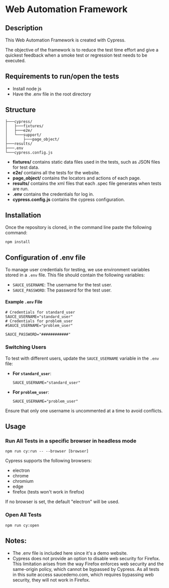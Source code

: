 # Web Automation Framework

## Description
This Web Automation Framework is created with Cypress.

The objective of the framework is to reduce the test time effort and give a quickest feedback when a smoke test or regression test needs to be executed.

## Requirements to run/open the tests
- Install node js
- Have the .env file in the root directory

## Structure
```
├───cypress/
│   ├───fixtures/
│   ├───e2e/
│   └───support/
│       ├───page_object/
├───results/
├───.env
└───cypress.config.js
```
- **fixtures/** contains static data files used in the tests, such as JSON files for test data.
- **e2e/** contains all the tests for the website.
- **page_object/** contains the locators and actions of each page.
- **results/** contains the xml files that each .spec file generates when tests are run.
- **.env** contains the credentials for log in.
- **cypress.config.js** contains the cypress configuration.

## Installation
Once the repository is cloned, in the command line paste the following command: 
```
npm install
```

## Configuration of .env file
To manage user credentials for testing, we use environment variables stored in a `.env` file. This file should contain the following variables:

- `SAUCE_USERNAME`: The username for the test user.
- `SAUCE_PASSWORD`: The password for the test user.

#### Example `.env` File

```
# Credentials for standard_user
SAUCE_USERNAME="standard_user"
# Credentials for problem_user
#SAUCE_USERNAME="problem_user"

SAUCE_PASSWORD="############"
```

### Switching Users

To test with different users, update the `SAUCE_USERNAME` variable in the `.env` file:

- **For `standard_user`**:
  ```
  SAUCE_USERNAME="standard_user"
  ```

- **For `problem_user`**:
  ```
  SAUCE_USERNAME="problem_user"
  ```
Ensure that only one username is uncommented at a time to avoid conflicts.

## Usage
### Run All Tests in a specific browser in headless mode
```
npm run cy:run -- --browser [browser]
```

Cypress supports the following browsers:
 - electron
 - chrome
 - chromium
 - edge
 - firefox (tests won't work in firefox)

 If no browser is set, the default "electron" will be used.

### Open All Tests
```
npm run cy:open
```

## Notes:
- The .env file is included here since it's a demo website.
- Cypress does not provide an option to disable web security for Firefox. This limitation arises from the way Firefox enforces web security and the same-origin policy, which cannot be bypassed by Cypress. As all tests in this suite access saucedemo.com, which requires bypassing web security, they will not work in Firefox.